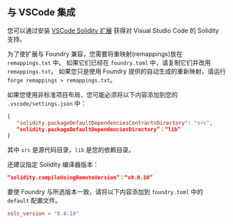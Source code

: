 ## 与 VSCode 集成

您可以通过安装 [VSCode Solidity 扩展](https://github.com/juanfranblanco/vscode-solidity) 获得对 Visual Studio Code 的 Solidity 支持。

为了使扩展与 Foundry 兼容，您需要将重映射(remappings)放在 `remappings.txt` 中。 如果它们已经在 `foundry.toml` 中，请复制它们并改用 `remappings.txt`。 如果您只是使用 Foundry 提供的自动生成的重新映射，请运行`forge remappings > remappings.txt`。

如果您使用非标准项目布局，您可能必须将以下内容添加到您的 `.vscode/settings.json` 中：

```json
{
   "solidity.packageDefaultDependenciesContractsDirectory": "src",
   “solidity.packageDefaultDependenciesDirectory”：“lib”
}
```

其中 `src` 是源代码目录，`lib` 是您的依赖目录。

还建议指定 Solidity 编译器版本：

```json
“solidity.compileUsingRemoteVersion”：“v0.8.10”
```

要使 Foundry 与所选版本一致，请将以下内容添加到 `foundry.toml` 中的 `default` 配置文件。

```toml
solc_version = "0.8.10"
```
